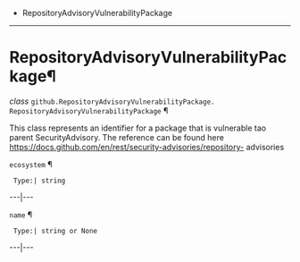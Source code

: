   + RepositoryAdvisoryVulnerabilityPackage

* * *
# RepositoryAdvisoryVulnerabilityPackage¶

_class_ `github.RepositoryAdvisoryVulnerabilityPackage.`  `RepositoryAdvisoryVulnerabilityPackage` ¶

This class represents an identifier for a package that is vulnerable tao parent SecurityAdvisory. The reference can be found here https://docs.github.com/en/rest/security-advisories/repository-
advisories

`ecosystem` ¶

     Type:| string

---|---

`name` ¶

     Type:| string or None

---|---
